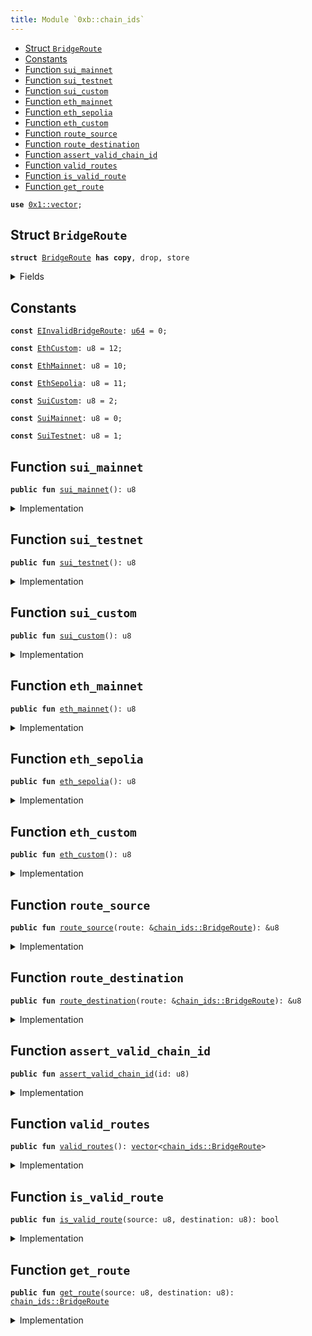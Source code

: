 ```yaml
---
title: Module `0xb::chain_ids`
---
```




-  [Struct `BridgeRoute`](#0xb_chain_ids_BridgeRoute)
-  [Constants](#@Constants_0)
-  [Function `sui_mainnet`](#0xb_chain_ids_sui_mainnet)
-  [Function `sui_testnet`](#0xb_chain_ids_sui_testnet)
-  [Function `sui_custom`](#0xb_chain_ids_sui_custom)
-  [Function `eth_mainnet`](#0xb_chain_ids_eth_mainnet)
-  [Function `eth_sepolia`](#0xb_chain_ids_eth_sepolia)
-  [Function `eth_custom`](#0xb_chain_ids_eth_custom)
-  [Function `route_source`](#0xb_chain_ids_route_source)
-  [Function `route_destination`](#0xb_chain_ids_route_destination)
-  [Function `assert_valid_chain_id`](#0xb_chain_ids_assert_valid_chain_id)
-  [Function `valid_routes`](#0xb_chain_ids_valid_routes)
-  [Function `is_valid_route`](#0xb_chain_ids_is_valid_route)
-  [Function `get_route`](#0xb_chain_ids_get_route)


<pre><code><b>use</b> <a href="../move-stdlib/vector.md#0x1_vector">0x1::vector</a>;
</code></pre>



<a name="0xb_chain_ids_BridgeRoute"></a>

## Struct `BridgeRoute`



<pre><code><b>struct</b> <a href="chain_ids.md#0xb_chain_ids_BridgeRoute">BridgeRoute</a> <b>has</b> <b>copy</b>, drop, store
</code></pre>



<details>
<summary>Fields</summary>


<dl>
<dt>
<code>source: u8</code>
</dt>
<dd>

</dd>
<dt>
<code>destination: u8</code>
</dt>
<dd>

</dd>
</dl>


</details>

<a name="@Constants_0"></a>

## Constants


<a name="0xb_chain_ids_EInvalidBridgeRoute"></a>



<pre><code><b>const</b> <a href="chain_ids.md#0xb_chain_ids_EInvalidBridgeRoute">EInvalidBridgeRoute</a>: <a href="../move-stdlib/u64.md#0x1_u64">u64</a> = 0;
</code></pre>



<a name="0xb_chain_ids_EthCustom"></a>



<pre><code><b>const</b> <a href="chain_ids.md#0xb_chain_ids_EthCustom">EthCustom</a>: u8 = 12;
</code></pre>



<a name="0xb_chain_ids_EthMainnet"></a>



<pre><code><b>const</b> <a href="chain_ids.md#0xb_chain_ids_EthMainnet">EthMainnet</a>: u8 = 10;
</code></pre>



<a name="0xb_chain_ids_EthSepolia"></a>



<pre><code><b>const</b> <a href="chain_ids.md#0xb_chain_ids_EthSepolia">EthSepolia</a>: u8 = 11;
</code></pre>



<a name="0xb_chain_ids_SuiCustom"></a>



<pre><code><b>const</b> <a href="chain_ids.md#0xb_chain_ids_SuiCustom">SuiCustom</a>: u8 = 2;
</code></pre>



<a name="0xb_chain_ids_SuiMainnet"></a>



<pre><code><b>const</b> <a href="chain_ids.md#0xb_chain_ids_SuiMainnet">SuiMainnet</a>: u8 = 0;
</code></pre>



<a name="0xb_chain_ids_SuiTestnet"></a>



<pre><code><b>const</b> <a href="chain_ids.md#0xb_chain_ids_SuiTestnet">SuiTestnet</a>: u8 = 1;
</code></pre>



<a name="0xb_chain_ids_sui_mainnet"></a>

## Function `sui_mainnet`



<pre><code><b>public</b> <b>fun</b> <a href="chain_ids.md#0xb_chain_ids_sui_mainnet">sui_mainnet</a>(): u8
</code></pre>



<details>
<summary>Implementation</summary>


<pre><code><b>public</b> <b>fun</b> <a href="chain_ids.md#0xb_chain_ids_sui_mainnet">sui_mainnet</a>(): u8 { <a href="chain_ids.md#0xb_chain_ids_SuiMainnet">SuiMainnet</a> }
</code></pre>



</details>

<a name="0xb_chain_ids_sui_testnet"></a>

## Function `sui_testnet`



<pre><code><b>public</b> <b>fun</b> <a href="chain_ids.md#0xb_chain_ids_sui_testnet">sui_testnet</a>(): u8
</code></pre>



<details>
<summary>Implementation</summary>


<pre><code><b>public</b> <b>fun</b> <a href="chain_ids.md#0xb_chain_ids_sui_testnet">sui_testnet</a>(): u8 { <a href="chain_ids.md#0xb_chain_ids_SuiTestnet">SuiTestnet</a> }
</code></pre>



</details>

<a name="0xb_chain_ids_sui_custom"></a>

## Function `sui_custom`



<pre><code><b>public</b> <b>fun</b> <a href="chain_ids.md#0xb_chain_ids_sui_custom">sui_custom</a>(): u8
</code></pre>



<details>
<summary>Implementation</summary>


<pre><code><b>public</b> <b>fun</b> <a href="chain_ids.md#0xb_chain_ids_sui_custom">sui_custom</a>(): u8 { <a href="chain_ids.md#0xb_chain_ids_SuiCustom">SuiCustom</a> }
</code></pre>



</details>

<a name="0xb_chain_ids_eth_mainnet"></a>

## Function `eth_mainnet`



<pre><code><b>public</b> <b>fun</b> <a href="chain_ids.md#0xb_chain_ids_eth_mainnet">eth_mainnet</a>(): u8
</code></pre>



<details>
<summary>Implementation</summary>


<pre><code><b>public</b> <b>fun</b> <a href="chain_ids.md#0xb_chain_ids_eth_mainnet">eth_mainnet</a>(): u8 { <a href="chain_ids.md#0xb_chain_ids_EthMainnet">EthMainnet</a> }
</code></pre>



</details>

<a name="0xb_chain_ids_eth_sepolia"></a>

## Function `eth_sepolia`



<pre><code><b>public</b> <b>fun</b> <a href="chain_ids.md#0xb_chain_ids_eth_sepolia">eth_sepolia</a>(): u8
</code></pre>



<details>
<summary>Implementation</summary>


<pre><code><b>public</b> <b>fun</b> <a href="chain_ids.md#0xb_chain_ids_eth_sepolia">eth_sepolia</a>(): u8 { <a href="chain_ids.md#0xb_chain_ids_EthSepolia">EthSepolia</a> }
</code></pre>



</details>

<a name="0xb_chain_ids_eth_custom"></a>

## Function `eth_custom`



<pre><code><b>public</b> <b>fun</b> <a href="chain_ids.md#0xb_chain_ids_eth_custom">eth_custom</a>(): u8
</code></pre>



<details>
<summary>Implementation</summary>


<pre><code><b>public</b> <b>fun</b> <a href="chain_ids.md#0xb_chain_ids_eth_custom">eth_custom</a>(): u8 { <a href="chain_ids.md#0xb_chain_ids_EthCustom">EthCustom</a> }
</code></pre>



</details>

<a name="0xb_chain_ids_route_source"></a>

## Function `route_source`



<pre><code><b>public</b> <b>fun</b> <a href="chain_ids.md#0xb_chain_ids_route_source">route_source</a>(route: &<a href="chain_ids.md#0xb_chain_ids_BridgeRoute">chain_ids::BridgeRoute</a>): &u8
</code></pre>



<details>
<summary>Implementation</summary>


<pre><code><b>public</b> <b>fun</b> <a href="chain_ids.md#0xb_chain_ids_route_source">route_source</a>(route: &<a href="chain_ids.md#0xb_chain_ids_BridgeRoute">BridgeRoute</a>): &u8 {
    &route.source
}
</code></pre>



</details>

<a name="0xb_chain_ids_route_destination"></a>

## Function `route_destination`



<pre><code><b>public</b> <b>fun</b> <a href="chain_ids.md#0xb_chain_ids_route_destination">route_destination</a>(route: &<a href="chain_ids.md#0xb_chain_ids_BridgeRoute">chain_ids::BridgeRoute</a>): &u8
</code></pre>



<details>
<summary>Implementation</summary>


<pre><code><b>public</b> <b>fun</b> <a href="chain_ids.md#0xb_chain_ids_route_destination">route_destination</a>(route: &<a href="chain_ids.md#0xb_chain_ids_BridgeRoute">BridgeRoute</a>): &u8 {
    &route.destination
}
</code></pre>



</details>

<a name="0xb_chain_ids_assert_valid_chain_id"></a>

## Function `assert_valid_chain_id`



<pre><code><b>public</b> <b>fun</b> <a href="chain_ids.md#0xb_chain_ids_assert_valid_chain_id">assert_valid_chain_id</a>(id: u8)
</code></pre>



<details>
<summary>Implementation</summary>


<pre><code><b>public</b> <b>fun</b> <a href="chain_ids.md#0xb_chain_ids_assert_valid_chain_id">assert_valid_chain_id</a>(id: u8) {
    <b>assert</b>!(
        id == <a href="chain_ids.md#0xb_chain_ids_SuiMainnet">SuiMainnet</a> ||
        id == <a href="chain_ids.md#0xb_chain_ids_SuiTestnet">SuiTestnet</a> ||
        id == <a href="chain_ids.md#0xb_chain_ids_SuiCustom">SuiCustom</a> ||
        id == <a href="chain_ids.md#0xb_chain_ids_EthMainnet">EthMainnet</a> ||
        id == <a href="chain_ids.md#0xb_chain_ids_EthSepolia">EthSepolia</a> ||
        id == <a href="chain_ids.md#0xb_chain_ids_EthCustom">EthCustom</a>,
        <a href="chain_ids.md#0xb_chain_ids_EInvalidBridgeRoute">EInvalidBridgeRoute</a>
    )
}
</code></pre>



</details>

<a name="0xb_chain_ids_valid_routes"></a>

## Function `valid_routes`



<pre><code><b>public</b> <b>fun</b> <a href="chain_ids.md#0xb_chain_ids_valid_routes">valid_routes</a>(): <a href="../move-stdlib/vector.md#0x1_vector">vector</a>&lt;<a href="chain_ids.md#0xb_chain_ids_BridgeRoute">chain_ids::BridgeRoute</a>&gt;
</code></pre>



<details>
<summary>Implementation</summary>


<pre><code><b>public</b> <b>fun</b> <a href="chain_ids.md#0xb_chain_ids_valid_routes">valid_routes</a>(): <a href="../move-stdlib/vector.md#0x1_vector">vector</a>&lt;<a href="chain_ids.md#0xb_chain_ids_BridgeRoute">BridgeRoute</a>&gt; {
    <a href="../move-stdlib/vector.md#0x1_vector">vector</a>[
        <a href="chain_ids.md#0xb_chain_ids_BridgeRoute">BridgeRoute</a> { source: <a href="chain_ids.md#0xb_chain_ids_SuiMainnet">SuiMainnet</a>, destination: <a href="chain_ids.md#0xb_chain_ids_EthMainnet">EthMainnet</a> },
        <a href="chain_ids.md#0xb_chain_ids_BridgeRoute">BridgeRoute</a> { source: <a href="chain_ids.md#0xb_chain_ids_EthMainnet">EthMainnet</a>, destination: <a href="chain_ids.md#0xb_chain_ids_SuiMainnet">SuiMainnet</a> },

        <a href="chain_ids.md#0xb_chain_ids_BridgeRoute">BridgeRoute</a> { source: <a href="chain_ids.md#0xb_chain_ids_SuiTestnet">SuiTestnet</a>, destination: <a href="chain_ids.md#0xb_chain_ids_EthSepolia">EthSepolia</a> },
        <a href="chain_ids.md#0xb_chain_ids_BridgeRoute">BridgeRoute</a> { source: <a href="chain_ids.md#0xb_chain_ids_SuiTestnet">SuiTestnet</a>, destination: <a href="chain_ids.md#0xb_chain_ids_EthCustom">EthCustom</a> },
        <a href="chain_ids.md#0xb_chain_ids_BridgeRoute">BridgeRoute</a> { source: <a href="chain_ids.md#0xb_chain_ids_SuiCustom">SuiCustom</a>, destination: <a href="chain_ids.md#0xb_chain_ids_EthCustom">EthCustom</a> },
        <a href="chain_ids.md#0xb_chain_ids_BridgeRoute">BridgeRoute</a> { source: <a href="chain_ids.md#0xb_chain_ids_SuiCustom">SuiCustom</a>, destination: <a href="chain_ids.md#0xb_chain_ids_EthSepolia">EthSepolia</a> },
        <a href="chain_ids.md#0xb_chain_ids_BridgeRoute">BridgeRoute</a> { source: <a href="chain_ids.md#0xb_chain_ids_EthSepolia">EthSepolia</a>, destination: <a href="chain_ids.md#0xb_chain_ids_SuiTestnet">SuiTestnet</a> },
        <a href="chain_ids.md#0xb_chain_ids_BridgeRoute">BridgeRoute</a> { source: <a href="chain_ids.md#0xb_chain_ids_EthSepolia">EthSepolia</a>, destination: <a href="chain_ids.md#0xb_chain_ids_SuiCustom">SuiCustom</a> },
        <a href="chain_ids.md#0xb_chain_ids_BridgeRoute">BridgeRoute</a> { source: <a href="chain_ids.md#0xb_chain_ids_EthCustom">EthCustom</a>, destination: <a href="chain_ids.md#0xb_chain_ids_SuiTestnet">SuiTestnet</a> },
        <a href="chain_ids.md#0xb_chain_ids_BridgeRoute">BridgeRoute</a> { source: <a href="chain_ids.md#0xb_chain_ids_EthCustom">EthCustom</a>, destination: <a href="chain_ids.md#0xb_chain_ids_SuiCustom">SuiCustom</a> }
    ]
}
</code></pre>



</details>

<a name="0xb_chain_ids_is_valid_route"></a>

## Function `is_valid_route`



<pre><code><b>public</b> <b>fun</b> <a href="chain_ids.md#0xb_chain_ids_is_valid_route">is_valid_route</a>(source: u8, destination: u8): bool
</code></pre>



<details>
<summary>Implementation</summary>


<pre><code><b>public</b> <b>fun</b> <a href="chain_ids.md#0xb_chain_ids_is_valid_route">is_valid_route</a>(source: u8, destination: u8): bool {
    <b>let</b> route = <a href="chain_ids.md#0xb_chain_ids_BridgeRoute">BridgeRoute</a> { source, destination };
    <a href="chain_ids.md#0xb_chain_ids_valid_routes">valid_routes</a>().contains(&route)
}
</code></pre>



</details>

<a name="0xb_chain_ids_get_route"></a>

## Function `get_route`



<pre><code><b>public</b> <b>fun</b> <a href="chain_ids.md#0xb_chain_ids_get_route">get_route</a>(source: u8, destination: u8): <a href="chain_ids.md#0xb_chain_ids_BridgeRoute">chain_ids::BridgeRoute</a>
</code></pre>



<details>
<summary>Implementation</summary>


<pre><code><b>public</b> <b>fun</b> <a href="chain_ids.md#0xb_chain_ids_get_route">get_route</a>(source: u8, destination: u8): <a href="chain_ids.md#0xb_chain_ids_BridgeRoute">BridgeRoute</a> {
    <b>let</b> route = <a href="chain_ids.md#0xb_chain_ids_BridgeRoute">BridgeRoute</a> { source, destination };
    <b>assert</b>!(<a href="chain_ids.md#0xb_chain_ids_valid_routes">valid_routes</a>().contains(&route), <a href="chain_ids.md#0xb_chain_ids_EInvalidBridgeRoute">EInvalidBridgeRoute</a>);
    route
}
</code></pre>



</details>
